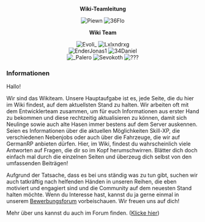 
<center>  

<b> Wiki-Teamleitung </b> <br>

<img src="../../../assets/image/wikiteam/piewn-skin.png" alt="Piewn" title="Piewn" /> <img src="../../../assets/image/wikiteam/36flo-skin.png" alt="36Flo" title="36Flo" /><br>

<b> Wiki Team </b> <br>
 
<img src="../../../assets/image/wikiteam/evoli-skin.png" alt="Evoli_" title="Evoli_" />
<img src="../../../assets/image/wikiteam/lxlxndrxg-skin.png" alt="Lxlxndrxg" title="Lxlxndrxg" /><br>
<img src="../../../assets/image/wikiteam/jonas-skin.png" alt="EnderJonas1" title="EnderJonas1" />
<img src="../../../assets/image/wikiteam/34daniel-skin.png" alt="34Daniel" title="34Daniel" /> <br>
<img src="../../../assets/image/wikiteam/_palero-skin.png" alt="_Palero" title="_Palero" /> 
<img src="../../../assets/image/wikiteam/sevokoth-skin.png" alt="Sevokoth" title="Sevokoth" />
<img src="../../../assets/image/wikiteam/fragezeichen-skin.png" alt="???" title="???" /> 

</center>

### Informationen 

Hallo!

Wir sind das Wikiteam. Unsere Hauptaufgabe ist es, jede Seite, die du hier im Wiki findest, auf dem aktuellsten Stand zu halten. Wir arbeiten oft mit dem Entwicklerteam zusammen, um für euch Informationen aus erster Hand zu bekommen und diese rechtzeitig aktualisieren zu können, damit sich Neulinge sowie auch alte Hasen immer bestens auf dem Server auskennen. Seien es Informationen über die aktuellen Möglichkeiten Skill-XP, die verschiedenen Nebenjobs oder auch über die Fahrzeuge, die wir auf GermanRP anbieten dürfen. Hier, im Wiki, findest du wahrscheinlich viele Antworten auf Fragen, die dir so im Kopf herumschwirren. Blätter dich doch einfach mal durch die einzelnen Seiten und überzeug dich selbst von den umfassenden Beiträgen!

Aufgrund der Tatsache, dass es bei uns ständig was zu tun gibt, suchen wir auch tatkräftig nach helfenden Händen in unseren Reihen, die eben motiviert und engagiert sind und die Community auf dem neuesten Stand halten möchte. Wenn du Interesse hast, kannst du ja gerne einmal in unserem [Bewerbungsforum](https://germanrp.eu/forum/index.php?board/200-bewerben/) vorbeischauen. Wir freuen uns auf dich! 

 Mehr über uns kannst du auch im Forum finden. ([Klicke hier](https://germanrp.eu/forum/index.php?thread/12284-vorstellung-des-wiki-teams/))
